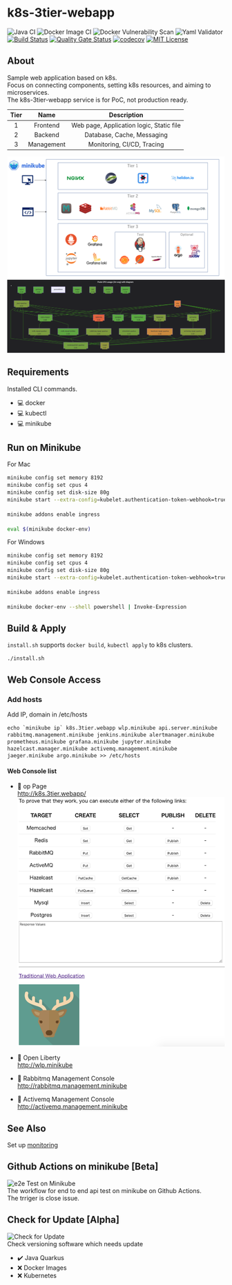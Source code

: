 # k8s-3tier-webapp

![Java CI](https://github.com/yurake/k8s-3tier-webapp/workflows/Java%20CI/badge.svg)
![Docker Image CI](https://github.com/yurake/k8s-3tier-webapp/workflows/Docker%20Image%20CI/badge.svg)
![Docker Vulnerability Scan](https://github.com/yurake/k8s-3tier-webapp/workflows/Docker%20Vulnerability%20Scan/badge.svg)
![Yaml Validator](https://github.com/yurake/k8s-3tier-webapp/workflows/Yaml%20Validator/badge.svg)  
[![Build Status](https://travis-ci.com/yurake/k8s-3tier-webapp.svg?branch=master)](https://travis-ci.com/yurake/k8s-3tier-webapp)
[![Quality Gate Status](https://sonarcloud.io/api/project_badges/measure?project=yurake_webapp-service&metric=alert_status)](https://sonarcloud.io/dashboard?id=yurake_webapp-service)
[![codecov](https://codecov.io/gh/yurake/k8s-3tier-webapp/branch/master/graph/badge.svg)](https://codecov.io/gh/yurake/k8s-3tier-webapp)
[![MIT License](http://img.shields.io/badge/license-MIT-blue.svg?style=flat)](LICENSE)

## About
Sample web application based on k8s.  
Focus on connecting components, setting k8s resources, and aiming to microservices.  
The k8s-3tier-webapp service is for PoC, not production ready.

| Tier | Name | Description |
|:-:|:-:|:-:|
| 1 | Frontend | Web page, Application logic, Static file
| 2 | Backend | Database, Cache, Messaging
| 3 | Management | Monitoring, CI/CD, Tracing

![LayardArchitecturalOverview.png](./docs/LayardArchitecturalOverview.png)
![diagram.png](./docs/diagram.png)

## Requirements
Installed CLI commands.
* :computer: docker
* :computer: kubectl
* :computer: minikube

## Run on Minikube

For Mac  
```bash
minikube config set memory 8192
minikube config set cpus 4
minikube config set disk-size 80g
minikube start --extra-config=kubelet.authentication-token-webhook=true --extra-config=kubelet.authorization-mode=Webhook --kubernetes-version=v1.15.4

minikube addons enable ingress

eval $(minikube docker-env)
```

For Windows  
```bash
minikube config set memory 8192
minikube config set cpus 4
minikube config set disk-size 80g
minikube start --extra-config=kubelet.authentication-token-webhook=true --extra-config=kubelet.authorization-mode=Webhook --kubernetes-version=v1.15.4

minikube addons enable ingress

minikube docker-env --shell powershell | Invoke-Expression
```

## Build & Apply

`install.sh` supports `docker build`, `kubectl apply` to k8s clusters.
```
./install.sh
```

## Web Console Access

### Add hosts
Add IP, domain in /etc/hosts
```
echo `minikube ip` k8s.3tier.webapp wlp.minikube api.server.minikube rabbitmq.management.minikube jenkins.minikube alertmanager.minikube prometheus.minikube grafana.minikube jupyter.minikube hazelcast.manager.minikube activemq.management.minikube jaeger.minikube argo.minikube >> /etc/hosts
```

#### Web Console list
* :triangular_flag_on_post: op Page  
http://k8s.3tier.webapp/
![top.png](./docs/top.png)

* :triangular_flag_on_post: Open Liberty  
http://wlp.minikube  
* :triangular_flag_on_post: Rabbitmq Management Console  
http://rabbitmq.management.minikube  
* :triangular_flag_on_post: Activemq Management Console  
http://activemq.management.minikube  

## See Also
Set up [monitoring](kubernetes/monitoring/README.md)

## Github Actions on minikube [Beta]
![e2e Test on Minikube](https://github.com/yurake/k8s-3tier-webapp/workflows/e2e%20Test%20on%20Minikube/badge.svg)  
The workflow for end to end api test on minikube on Github Actions.  
The trriger is close issue.

## Check for Update [Alpha]
![Check for Update](https://github.com/yurake/k8s-3tier-webapp/workflows/Check%20for%20Update/badge.svg)  
Check versioning software which needs update  
* :heavy_check_mark: Java Quarkus
* :x: Docker Images
* :x: Kubernetes
